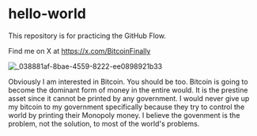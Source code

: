 # hello-world
This repository is for practicing the GitHub Flow.

Find me on X at https://x.com/BitcoinFinally

![_038881af-8bae-4559-8222-ee0898921b33](https://github.com/user-attachments/assets/2b03b054-e712-4b1e-81a0-484e7988eb8f)

Obviously I am interested in Bitcoin.  You should be too.  Bitcoin is going to become the dominant form of money in the entire would.  It is the prestine asset since it cannot be printed by any government.  I would never give up my bitcoin to my government specifically because they try to control the world by printing their Monopoly money.  I believe the govenment is the problem, not the solution, to most of the world's problems.
